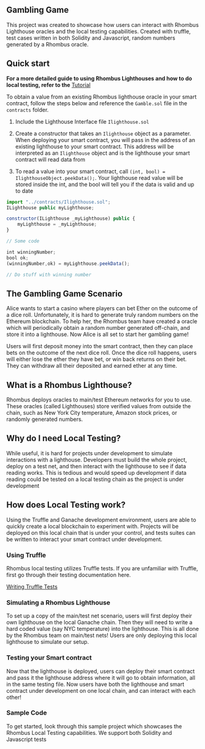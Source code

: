 ## Gambling Game

This project was created to showcase how users can interact with Rhombus Lighthouse oracles and the local testing capabilities. Created with truffle, test cases written in both Solidity and Javascript, random numbers generated by a Rhombus oracle.

## Quick start

**For a more detailed guide to using Rhombus Lighthouses and how to do local testing, refer to the** [Tutorial](Tutorial.md)

To obtain a value from an existing Rhombus lighthouse oracle in your smart contract, follow the steps below and reference the `Gamble.sol` file in the `contracts` folder.

1. Include the Lighthouse Interface file `Ilighthouse.sol`

1. Create a constructor that takes an `Ilighthouse` object as a parameter. When deploying your smart contract, you will pass in the address of an existing lighthouse to your smart contract. This address will be interpreted as an `Ilighthouse` object and is the lighthouse your smart contract will read data from

1. To read a value into your smart contract, call `(int, bool) = IlighthouseObject.peekData();`. Your lighthouse read value will be stored inside the int, and the bool will tell you if the data is valid and up to date

```javascript
import "../contracts/Ilighthouse.sol";
ILighthouse public myLighthouse;

constructor(ILighthouse _myLighthouse) public {
    myLighthouse = _myLighthouse;
}

// Some code

int winningNumber;
bool ok;
(winningNumber,ok) = myLighthouse.peekData();

// Do stuff with winning number
```

## The Gambling Game Scenario

Alice wants to start a casino where players can bet Ether on the outcome of a dice roll. Unfortunately, it is hard to generate truly random numbers on the Ethereum blockchain. To help her, the Rhombus team have created a oracle which will periodically obtain a random number generated off-chain, and store it into a lighthouse. Now Alice is all set to start her gambling game!

Users will first deposit money into the smart contract, then they can place bets on the outcome of the next dice roll. Once the dice roll happens, users will either lose the ether they have bet, or win back returns on their bet. They can withdraw all their deposited and earned ether at any time.

## What is a Rhombus Lighthouse?

Rhombus deploys oracles to main/test Ethereum networks for you to use. These oracles (called Lighthouses) store verified values from outside the chain, such as New York City temperature, Amazon stock prices, or randomly generated numbers.

## Why do I need Local Testing?

While useful, it is hard for projects under development to simulate interactions with a lighthouse. Developers must build the whole project, deploy on a test net, and then interact with the lighthouse to see if data reading works. This is tedious and would speed up development if data reading could be tested on a local testing chain as the project is under development

## How does Local Testing work?

Using the Truffle and Ganache development environment, users are able to quickly create a local blockchain to experiment with. Projects will be deployed on this local chain that is under your control, and tests suites can be written to interact your smart contract under development.

### Using Truffle

Rhombus local testing utilizes Truffle tests. If you are unfamiliar with Truffle, first go through their testing documentation here.

[Writing Truffle Tests](https://truffleframework.com/docs/truffle/testing/testing-your-contracts)

### Simulating a Rhombus Lighthouse

To set up a copy of the main/test net scenario, users will first deploy their own lighthouse on the local Ganache chain. Then they will need to write a hard coded value (say NYC temperature) into the lighthouse. This is all done by the Rhombus team on main/test nets! Users are only deploying this local lighthouse to simulate our setup.

### Testing your Smart contract

Now that the lighthouse is deployed, users can deploy their smart contract and pass it the lighthouse address where it will go to obtain information, all in the same testing file. Now users have both the lighthouse and smart contract under development on one local chain, and can interact with each other!

### Sample Code

To get started, look through this sample project which showcases the Rhombus Local Testing capabilities. We support both Solidity and Javascript tests
